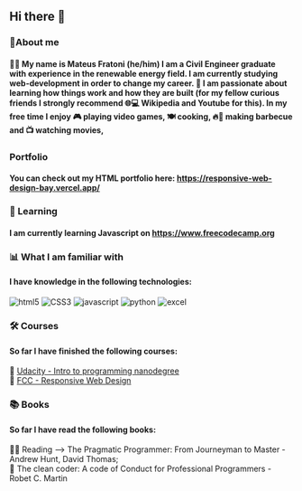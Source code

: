 ## Hi there 👋


### 🚀About me
#### 👨‍🎓 My name is Mateus Fratoni (he/him) I am a Civil Engineer graduate with experience in the renewable energy field. I am currently studying web-development in order to change my career. 📖 I am passionate about learning how things work and how they are built (for my fellow curious friends I strongly recommend 🌐💻 Wikipedia and Youtube for this). In my free time I enjoy 🎮 playing video games, 🍽️ cooking, 🔥🍖 making barbecue and 📺 watching movies,

### Portfolio
#### You can check out my HTML portfolio here: https://responsive-web-design-bay.vercel.app/

### 🌱 Learning
#### I am currently learning Javascript on https://www.freecodecamp.org


### 📊 What I am familiar with
#### I have knowledge in the following technologies:

![html5](https://img.shields.io/badge/HTML5-E34F26?style=for-the-badge&logo=html5&logoColor=white)
![CSS3](https://img.shields.io/badge/CSS3-1572B6?style=for-the-badge&logo=css3&logoColor=white)
![javascript](https://img.shields.io/badge/JavaScript-F7DF1E?style=for-the-badge&logo=javascript&logoColor=black)
![python](https://img.shields.io/badge/Python-14354C?style=for-the-badge&logo=python&logoColor=white)
![excel](https://img.shields.io/badge/Microsoft_Excel-217346?style=for-the-badge&logo=microsoft-excel&logoColor=white)

### 🛠️ Courses
#### So far I have finished the following courses:

📘 [Udacity - Intro to programming nanodegree](https://www.udacity.com/course/intro-to-programming-nanodegree--nd000) <br>
📗 [FCC - Responsive Web Design](https://www.freecodecamp.org/learn/responsive-web-design)
<!--📙 [FCC - Algorithms and Data Structures](https://www.freecodecamp.org/learn/javascript-algorithms-and-data-structures/)-->

### 📚 Books
#### So far I have read the following books:

🔎📖 Reading --> The Pragmatic Programmer: From Journeyman to Master - Andrew Hunt, David Thomas; <br>
📕 The clean coder: A code of Conduct for Professional Programmers - Robet C. Martin

<!--
**Fratoni-Mateus/Fratoni-Mateus** is a ✨ _special_ ✨ repository because its `README.md` (this file) appears on your GitHub profile.

Here are some ideas to get you started:

- 🔭 I’m currently working on ...
- 🌱 I’m currently learning ...
- 👯 I’m looking to collaborate on ...
- 🤔 I’m looking for help with ...
- 💬 Ask me about ...
- 📫 How to reach me: ...
- 😄 Pronouns: ...
- ⚡ Fun fact: ...
-->
